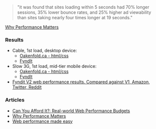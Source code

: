 > "it was found that sites loading within 5 seconds had 70% longer sessions, 35% lower bounce rates, and 25% higher ad viewability than sites taking nearly four times longer at 19 seconds."

<div  class='blockquote-cite'><a href="//developers.google.com/web/fundamentals/performance/why-performance-matters/">Why Performance Matters</a></div>


### Results
- Cable, 1st load, desktop device:
    - [Oakenfold.ca - html/css](https://www.webpagetest.org/result/180614_ZY_0fa370f9817e0e88d79b51704aa76082/)
    - [FyndIt](//www.webpagetest.org/result/180606_81_ebcc08448ba1ad156c1242ff762eee04/)
- Slow 3G, 1st load, mid-tier mobile device:
    - [Oakenfold.ca - html/css](//www.webpagetest.org/result/180614_69_f20aeb358ddd007ba9a6e21d44a6ec10/)
    - [FyndIt](//www.webpagetest.org/result/180523_8H_0c5289bf762d4c72c14a09f2c7129f4d/)
- [Fyndit V2 web performance results. Compared against V1, Amazon, Twitter, Reddit](//docs.google.com/spreadsheets/d/e/2PACX-1vSnScGMiZrGOEsZdyl-XyLQP16C3EAH2H0RW0LrAT-Nfouzm5GL7shK9ILnro-87gE9GMUP3nA_jXy1/pubhtml)

### Articles

- [Can You Afford It?: Real-world Web Performance Budgets](https://infrequently.org/2017/10/can-you-afford-it-real-world-web-performance-budgets/)
- [Why Performance Matters](//developers.google.com/web/fundamentals/performance/why-performance-matters/)
- [Web performance made easy](//www.youtube.com/watch?v=Mv-l3-tJgGk)
